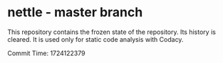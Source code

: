 # nettle - master branch

This repository contains the frozen state of the repository.
Its history is cleared. It is used only for static code
analysis with Codacy.

Commit Time: 1724122379